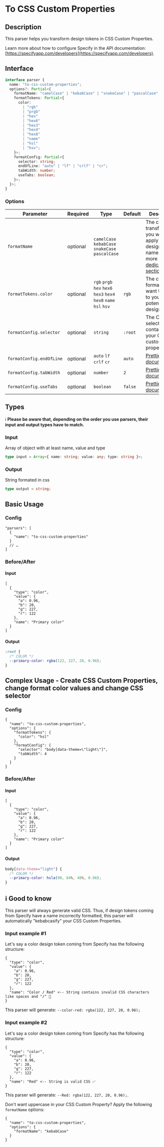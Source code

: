 # To CSS Custom Properties

## Description

This parser helps you transform design tokens in CSS Custom Properties.

Learn more about how to configure Specify in the API documentation: [https://specifyapp.com/developers](https://specifyapp.com/developers).

## Interface

```ts
interface parser {
  name: "to-css-custom-properties";
  options?: Partial<{
    formatName: "camelCase" | "kebabCase" | "snakeCase" | "pascalCase";
    formatTokens: Partial<{
      color:
        | "rgb"
        | "prgb"
        | "hex"
        | "hex6"
        | "hex3"
        | "hex4"
        | "hex8"
        | "name"
        | "hsl"
        | "hsv";
    }>;
    formatConfig: Partial<{
      selector: string;
      endOfLine: "auto" | "lf" | "crlf" | "cr";
      tabWidth: number;
      useTabs: boolean;
    }>;
  }>;
}
```

### Options

| Parameter                | Required | Type                                                              | Default | Description                                                                                                                   |
| ------------------------ | -------- | ----------------------------------------------------------------- | ------- | ----------------------------------------------------------------------------------------------------------------------------- |
| `formatName`             | optional | `camelCase` `kebabCase` `snakeCase` `pascalCase`                  |         | The case transformation you want to apply to your design token name. Learn more in [our dedicated section](#ℹ️-good-to-know). |
| `formatTokens.color`     | optional | `rgb` `prgb` `hex` `hex6` `hex3` `hex4` `hex8` `name` `hsl` `hsv` | `rgb`   | The color format you want to apply to your potential color design token                                                       |
| `formatConfig.selector`  | optional | `string`                                                          | `:root` | The CSS selector containing your CSS custom properties                                                                        |
| `formatConfig.endOfLine` | optional | `auto` `lf` `crlf` `cr`                                           | `auto`  | [Prettier documentation](https://prettier.io/docs/en/options.html#end-of-line)                                                |
| `formatConfig.tabWidth`  | optional | `number`                                                          | `2`     | [Prettier documentation](https://prettier.io/docs/en/options.html#tab-width)                                                  |
| `formatConfig.useTabs`   | optional | `boolean`                                                         | `false` | [Prettier documentation](https://prettier.io/docs/en/options.html#tabs)                                                       |

## Types

ℹ️ **Please be aware that, depending on the order you use parsers, their input and output types have to match.**

### Input

Array of object with at least name, value and type

```ts
type input = Array<{ name: string; value: any; type: string }>;
```

### Output

String formated in css

```ts
type output = string;
```

## Basic Usage

### Config

```jsonc
"parsers": [
  {
    "name": "to-css-custom-properties"
  }
  // …
]
```

### Before/After

#### Input

```jsonc
[
  {
    "type": "color",
    "value": {
      "a": 0.96,
      "b": 20,
      "g": 227,
      "r": 122
    },
    "name": "Primary color"
  }
]
```

#### Output

```css
:root {
  /* COLOR */
  --primary-color: rgba(122, 227, 20, 0.96);
}
```

## Complex Usage - Create CSS Custom Properties, change format color values and change CSS selector

### Config

```jsonc
{
  "name": "to-css-custom-properties",
  "options": {
    "formatTokens": {
      "color": "hsl"
    },
    "formatConfig": {
      "selector": "body[data-theme=\"light\"]",
      "tabWidth": 4
    }
  }
}
```

### Before/After

#### Input

```jsonc
[
  {
    "type": "color",
    "value": {
      "a": 0.96,
      "b": 20,
      "g": 227,
      "r": 122
    },
    "name": "Primary color"
  }
]
```

#### Output

```css
body[data-theme="light"] {
  /* COLOR */
  --primary-color: hsla(90, 84%, 48%, 0.96);
}
```

## ℹ️ Good to know

This parser will always generate valid CSS. Thus, if design tokens coming from Specify have a name incorrectly formatted, this parser will automatically "kebabcasify" your CSS Custom Properties.

### Input example #1

Let's say a color design token coming from Specify has the following structure:

```jsonc
{
  "type": "color",
  "value": {
    "a": 0.96,
    "b": 20,
    "g": 227,
    "r": 122
  },
  "name": "Color / Red" <-- String contains invalid CSS characters like spaces and "/" 🚫
}
```

This parser will generate: `--color-red: rgba(122, 227, 20, 0.96);`

### Input example #2

Let's say a color design token coming from Specify has the following structure:

```jsonc
{
  "type": "color",
  "value": {
    "a": 0.96,
    "b": 20,
    "g": 227,
    "r": 122
  },
  "name": "Red" <-- String is valid CSS ✅
}
```

This parser will generate: `--Red: rgba(122, 227, 20, 0.96);`.

Don't want uppercase in your CSS Custom Property?
Apply the following `formatName` options:

```jsonc
{
  "name": "to-css-custom-properties",
  "options": {
    "formatName": "kebabCase"
  }
}
```
